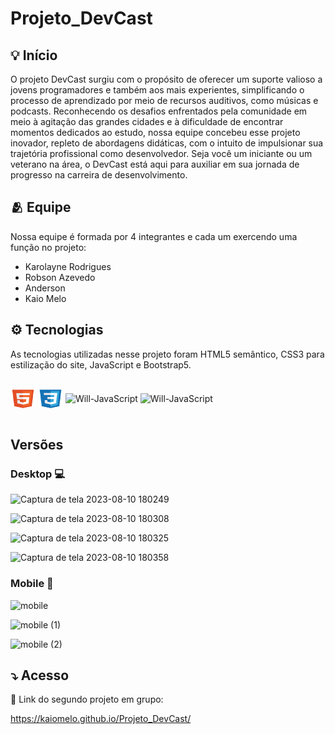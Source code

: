 # Projeto_DevCast

## 💡 Início 

O projeto DevCast surgiu com o propósito de oferecer um suporte valioso a jovens programadores e também aos mais experientes, simplificando o processo de aprendizado por meio de recursos auditivos, como músicas e podcasts. Reconhecendo os desafios enfrentados pela comunidade em meio à agitação das grandes cidades e à dificuldade de encontrar momentos dedicados ao estudo, nossa equipe concebeu esse projeto inovador, repleto de abordagens didáticas, com o intuito de impulsionar sua trajetória profissional como desenvolvedor. Seja você um iniciante ou um veterano na área, o DevCast está aqui para auxiliar em sua jornada de progresso na carreira de desenvolvimento.

## 🫂 Equipe

Nossa equipe é formada por 4 integrantes e cada um exercendo uma função no projeto:

<ul>
  <li>Karolayne Rodrigues</li>
  <li>Robson Azevedo</li>
  <li>Anderson</li>
  <li>Kaio Melo</li>
</ul>

## ⚙ Tecnologias

As tecnologias utilizadas nesse projeto foram HTML5 semântico, CSS3 para estilização do site, JavaScript e Bootstrap5.

<div style="display: inline_block"><br>
<img align="center" alt="Will-HTML" height="30" width="40" src="https://raw.githubusercontent.com/devicons/devicon/master/icons/html5/html5-original.svg">
<img align="center" alt="Will-CSS" height="30" width="40" src="https://raw.githubusercontent.com/devicons/devicon/master/icons/css3/css3-original.svg">
<img align="center" alt="Will-JavaScript" height="30" width="40" src="https://cdn.jsdelivr.net/gh/devicons/devicon/icons/javascript/javascript-original.svg"> 
<img align="center" alt="Will-JavaScript" height="30" width="40" src="https://cdn.jsdelivr.net/gh/devicons/devicon/icons/bootstrap/bootstrap-original.svg" />
</div><br>

## Versões

### Desktop 💻


![Captura de tela 2023-08-10 180249](https://github.com/KaioMelo/Projeto_DevCast/assets/26255727/9f20a27b-714f-4bd9-a154-1590f980a55a)

![Captura de tela 2023-08-10 180308](https://github.com/KaioMelo/Projeto_DevCast/assets/26255727/e7a96a8e-3fe4-4b4f-9507-db8ff5233c89)

![Captura de tela 2023-08-10 180325](https://github.com/KaioMelo/Projeto_DevCast/assets/26255727/044284cc-2292-45f3-81d4-29fa93324198)

![Captura de tela 2023-08-10 180358](https://github.com/KaioMelo/Projeto_DevCast/assets/26255727/16436de8-896c-4ca2-a5c1-ab3461ff34e5)


### Mobile 📱

![mobile](https://github.com/KaioMelo/Projeto_DevCast/assets/26255727/bd871558-7edf-44cf-bb70-7d40969bf66f)

![mobile (1)](https://github.com/KaioMelo/Projeto_DevCast/assets/26255727/1fc773b1-bd1b-48af-8c98-761532a141b2)

![mobile (2)](https://github.com/KaioMelo/Projeto_DevCast/assets/26255727/2a237acc-b9df-4078-8ce0-952fb85dbd27)


## ⤵ Acesso

📌 Link do segundo projeto em grupo:

https://kaiomelo.github.io/Projeto_DevCast/
